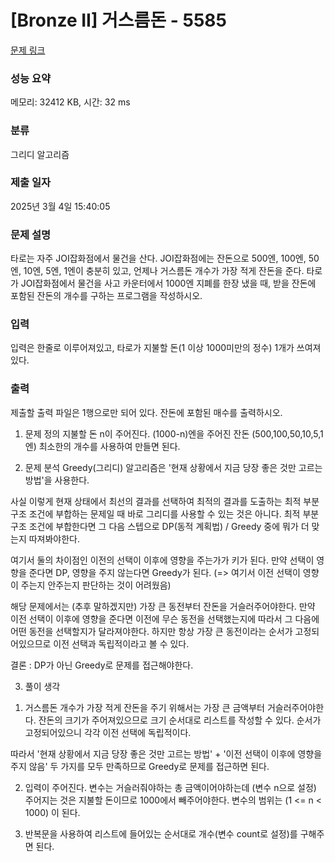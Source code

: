 # [Bronze II] 거스름돈 - 5585 

[문제 링크](https://www.acmicpc.net/problem/5585) 

### 성능 요약

메모리: 32412 KB, 시간: 32 ms

### 분류

그리디 알고리즘

### 제출 일자

2025년 3월 4일 15:40:05

### 문제 설명

<p>타로는 자주 JOI잡화점에서 물건을 산다. JOI잡화점에는 잔돈으로 500엔, 100엔, 50엔, 10엔, 5엔, 1엔이 충분히 있고, 언제나 거스름돈 개수가 가장 적게 잔돈을 준다. 타로가 JOI잡화점에서 물건을 사고 카운터에서 1000엔 지폐를 한장 냈을 때, 받을 잔돈에 포함된 잔돈의 개수를 구하는 프로그램을 작성하시오.</p>

### 입력 

 <p>입력은 한줄로 이루어져있고, 타로가 지불할 돈(1 이상 1000미만의 정수) 1개가 쓰여져있다.</p>

### 출력 

 <p>제출할 출력 파일은 1행으로만 되어 있다. 잔돈에 포함된 매수를 출력하시오.</p>

1. 문제 정의
지불할 돈 n이 주어진다. (1000-n)엔을 주어진 잔돈 (500,100,50,10,5,1엔) 최소한의 개수를 사용하여 만들면 된다.

 

2. 문제 분석
Greedy(그리디) 알고리즘은 '현재 상황에서 지금 당장 좋은 것만 고르는 방법'을 사용한다.

사실 이렇게 현재 상태에서 최선의 결과를 선택하여 최적의 결과를 도출하는 최적 부분 구조 조건에 부합하는 문제일 때 바로 그리디를 사용할 수 있는 것은 아니다. 최적 부분 구조 조건에 부합한다면 그 다음 스텝으로 DP(동적 계획법) / Greedy 중에 뭐가 더 맞는지 따져봐야한다.

 

여기서 둘의 차이점인 이전의 선택이 이후에 영향을 주는가가 키가 된다. 만약 선택이 영향을 준다면 DP, 영향을 주지 않는다면 Greedy가 된다. (=> 여기서 이전 선택이 영향이 주는지 안주는지 판단하는 것이 어려웠음)

 

해당 문제에서는 (추후 말하겠지만) 가장 큰 동전부터 잔돈을 거슬러주어야한다. 만약 이전 선택이 이후에 영향을 준다면 이전에 무슨 동전을 선택했는지에 따라서 그 다음에 어떤 동전을 선택할지가 달라져야한다. 하지만 항상 가장 큰 동전이라는 순서가 고정되어있으므로 이전 선택과 독립적이라고 볼 수 있다.

 

결론 : DP가 아닌 Greedy로 문제를 접근해야한다.

 

3. 풀이 생각
1) 거스름돈 개수가 가장 적게 잔돈을 주기 위해서는 가장 큰 금액부터 거슬러주어야한다. 잔돈의 크기가 주어져있으므로 크기 순서대로 리스트를 작성할 수 있다. 순서가 고정되어있으니 각각 이전 선택에 독립적이다.

따라서 '현재 상황에서 지금 당장 좋은 것만 고르는 방법' + '이전 선택이 이후에 영향을 주지 않음' 두 가지를 모두 만족하므로 Greedy로 문제를 접근하면 된다.

 

2) 입력이 주어진다. 변수는 거슬러줘야하는 총 금액이어야하는데 (변수 n으로 설정) 주어지는 것은 지불할 돈이므로 1000에서 빼주어야한다. 변수의 범위는 (1 <= n < 1000) 이 된다.

 

3) 반복문을 사용하여 리스트에 들어있는 순서대로 개수(변수 count로 설정)를 구해주면 된다.

